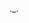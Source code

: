 ._.
<!---
penewolw/penewolw is a ✨ special ✨ repository because its `README.md` (this file) appears on your GitHub profile.
You can click the Preview link to take a look at your changes.
--->

